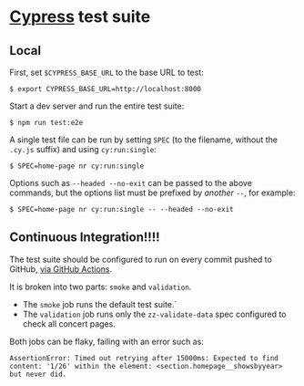 # [Cypress] test suite

## Local

First, set `$CYPRESS_BASE_URL` to the base URL to test:

    $ export CYPRESS_BASE_URL=http://localhost:8000

Start a dev server and run the entire test suite:

    $ npm run test:e2e

A single test file can be run by setting `SPEC` (to the filename, without the `.cy.js` suffix) and using `cy:run:single`:

    $ SPEC=home-page nr cy:run:single

Options such as `--headed --no-exit` can be passed to the above commands, but the options list must be prefixed by *another* `--`, for example:

    $ SPEC=home-page nr cy:run:single -- --headed --no-exit


## Continuous Integration!!!!

The test suite should be configured to run on every commit pushed to GitHub, [via GitHub Actions](https://github.com/alxndr/almost-dead-net/actions).

It is broken into two parts: `smoke` and `validation`.

* The `smoke` job runs the default test suite.`
* The `validation` job runs only the `zz-validate-data` spec configured to check all concert pages.

Both jobs can be flaky, failing with an error such as:

    AssertionError: Timed out retrying after 15000ms: Expected to find content: '1/26' within the element: <section.homepage__showsbyyear> but never did.


[Cypress]: https://cypress.io
